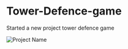 # Tower-Defence-game

Started a new project tower defence game

![Project Name](https://user-images.githubusercontent.com/66782335/200229800-da0e4678-96b8-416c-8ee1-392737a72e63.gif)
